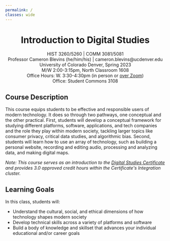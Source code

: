 ```yaml
---
permalink: /
classes: wide
---
```


<div style="text-align: center">
<p>
<h1>Introduction to Digital Studies</h1></p>
<p>
HIST 3260/5260 | COMM 3081/5081<br>
Professor Cameron Blevins (he/him/his) | cameron.blevins@ucdenver.edu<br>
University of Colorado Denver, Spring 2023<br>
M/W 2:00-3:15pm, North Classroom 1608<br>
Office Hours: W. 3:30-4:30pm (in person or <a href="https://ucdenver.zoom.us/j/94563999551">over Zoom</a>)<br>
Office: Student Commons 3108 
</p>
</div>

## Course Description 

This course equips students to be effective and responsible users of modern technology. It does so through two pathways, one conceptual and the other practical. First, students will develop a conceptual framework for studying different platforms, software, applications, and tech companies and the role they play within modern society, tackling larger topics like consumer privacy, critical data studies, and algorithmic bias. Second, students will learn how to use an array of technology, such as building a personal website, recording and editing audio, processing and analyzing data, and making digital maps. 

*Note: This course serves as an introduction to the [Digital Studies Certificate](https://clas.ucdenver.edu/digital-studies-certificates/) and provides 3.0 approved credit hours within the Certificate's Integration cluster.*


## Learning Goals

In this class, students will:

- Understand the cultural, social, and ethical dimensions of how technology shapes modern society 
- Develop technical skills across a variety of platforms and software
- Build a body of knowledge and skillset that advances your individual educational and/or career goals